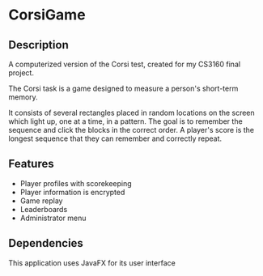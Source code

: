 # CorsiGame

## Description

A computerized version of the Corsi test, created for my CS3160 final project.

The Corsi task is a game designed to measure a person's short-term memory. 


It consists of several rectangles placed in random locations on the screen which light up, one at a time, in a pattern.
The goal is to remember the sequence and click the blocks in the correct order.
A player's score is the longest sequence that they can remember and correctly repeat.

## Features
- Player profiles with scorekeeping
- Player information is encrypted
- Game replay
- Leaderboards
- Administrator menu


## Dependencies
This application uses JavaFX for its user interface